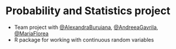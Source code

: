 # Probability and Statistics project

* Team project with [@AlexandraBuruiana](https://github.com/alexandraburu23), [@AndreeaGavrila](https://github.com/AndreeaGavrila), [@MariaFlorea](https://github.com/FloreaMaria)
* R package for working with continuous random variables
